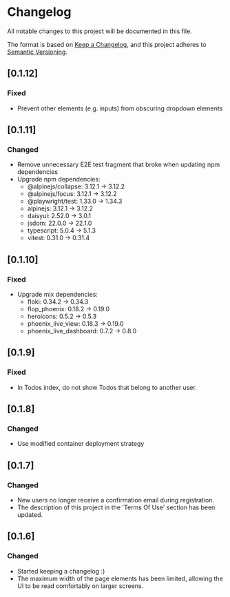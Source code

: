 # Changelog

All notable changes to this project will be documented in this file.

The format is based on [Keep a Changelog](https://keepachangelog.com/en/1.1.0/),
and this project adheres to [Semantic Versioning](https://semver.org/spec/v2.0.0.html).

## [0.1.12]

### Fixed

- Prevent other elements (e.g. inputs) from obscuring dropdown elements

## [0.1.11]

### Changed

- Remove unnecessary E2E test fragment that broke when updating npm dependencies
- Upgrade npm dependencies:
  - @alpinejs/collapse: 3.12.1 -> 3.12.2
  - @alpinejs/focus: 3.12.1 -> 3.12.2
  - @playwright/test: 1.33.0 -> 1.34.3
  - alpinejs: 3.12.1 -> 3.12.2
  - daisyui: 2.52.0 -> 3.0.1
  - jsdom: 22.0.0 -> 22.1.0
  - typescript: 5.0.4 -> 5.1.3
  - vitest: 0.31.0 -> 0.31.4

## [0.1.10]

### Fixed

- Upgrade mix dependencies:
  - floki: 0.34.2 -> 0.34.3
  - flop_phoenix: 0.18.2 -> 0.19.0
  - heroicons: 0.5.2 -> 0.5.3
  - phoenix_live_view: 0.18.3 -> 0.19.0
  - phoenix_live_dashboard: 0.7.2 -> 0.8.0

## [0.1.9]

### Fixed

- In Todos index, do not show Todos that belong to another user.

## [0.1.8]

### Changed

- Use modified container deployment strategy

## [0.1.7]

### Changed

- New users no longer receive a confirmation email during registration.
- The description of this project in the 'Terms Of Use' section has been updated.

## [0.1.6]

### Changed

- Started keeping a changelog :)
- The maximum width of the page elements has been limited, allowing the UI to be read comfortably on larger screens.
